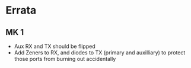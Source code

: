 # Errata

## MK 1

* Aux RX and TX should be flipped
* Add Zeners to RX, and diodes to TX (primary and auxilliary) to protect those ports from burning out accidentally

